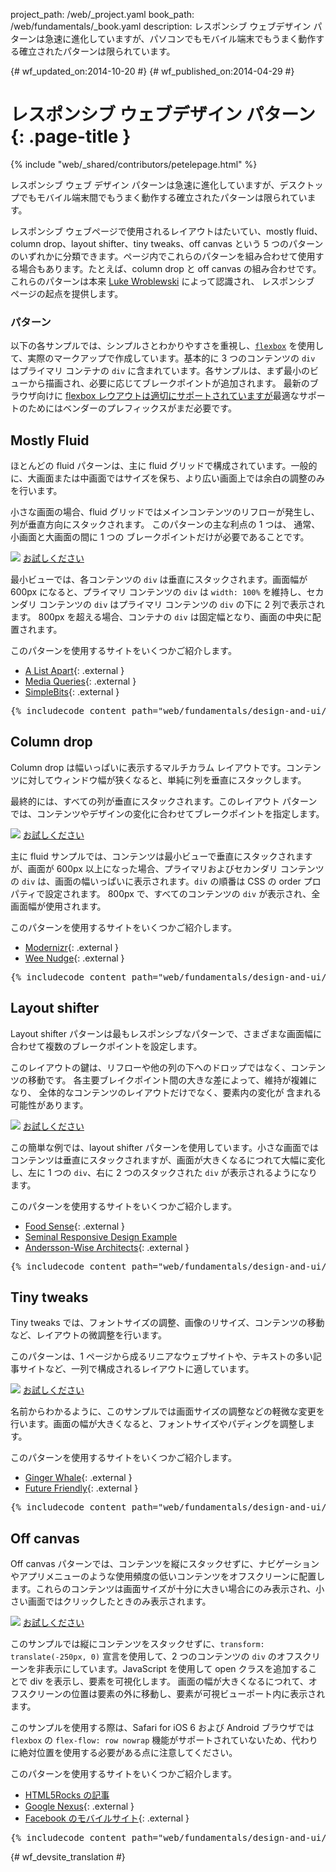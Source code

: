 project_path: /web/_project.yaml
book_path: /web/fundamentals/_book.yaml
description: レスポンシブ ウェブデザイン パターンは急速に進化していますが、パソコンでもモバイル端末でもうまく動作する確立されたパターンは限られています。

{# wf_updated_on:2014-10-20 #}
{# wf_published_on:2014-04-29 #}

# レスポンシブ ウェブデザイン パターン {: .page-title }

{% include "web/_shared/contributors/petelepage.html" %}

レスポンシブ ウェブ デザイン パターンは急速に進化していますが、デスクトップでもモバイル端末間でもうまく動作する確立されたパターンは限られています。

レスポンシブ ウェブページで使用されるレイアウトはたいてい、mostly fluid、column drop、layout shifter、tiny tweaks、off canvas という 5 つのパターンのいずれかに分類できます。ページ内でこれらのパターンを組み合わせて使用する場合もあります。たとえば、column drop と off canvas の組み合わせです。
これらのパターンは本来 [Luke
Wroblewski](http://www.lukew.com/ff/entry.asp?1514) によって認識され、
レスポンシブ ページの起点を提供します。

###  パターン

以下の各サンプルでは、シンプルさとわかりやすさを重視し、[`flexbox`](https://developer.mozilla.org/en-US/docs/Web/Guide/CSS/Flexible_boxes) を使用して、実際のマークアップで作成しています。基本的に 3 つのコンテンツの
`div` はプライマリ コンテナの `div` に含まれています。各サンプルは、まず最小のビューから描画され、必要に応じてブレークポイントが追加されます。
最新のブラウザ向けに [flexbox レウアウトは適切にサポートされていますが](http://caniuse.com/#search=flexbox)最適なサポートのためにはベンダーのプレフィックスがまだ必要です。

##  Mostly Fluid

ほとんどの fluid パターンは、主に fluid グリッドで構成されています。一般的に、大画面または中画面ではサイズを保ち、より広い画面上では余白の調整のみを行います。



小さな画面の場合、fluid グリッドではメインコンテンツのリフローが発生し、列が垂直方向にスタックされます。
このパターンの主な利点の 1 つは、
通常、小画面と大画面の間に 1 つの
ブレークポイントだけが必要であることです。

<img src="imgs/mostly-fluid.svg">
<a href="https://googlesamples.github.io/web-fundamentals/fundamentals/design-and-ui/responsive/mostly-fluid.html" class="button button-primary">お試しください</a>

最小ビューでは、各コンテンツの `div` は垂直にスタックされます。画面幅が 600px になると、プライマリ コンテンツの
`div` は `width: 100%` を維持し、セカンダリ コンテンツの `div` はプライマリ コンテンツの `div` の下に 2 列で表示されます。
800px を超える場合、コンテナの `div` は固定幅となり、画面の中央に配置されます。


このパターンを使用するサイトをいくつかご紹介します。

 * [A List Apart](http://mediaqueri.es/ala/){: .external }
 * [Media Queries](http://mediaqueri.es/){: .external }
 * [SimpleBits](http://simplebits.com/){: .external }

<pre class="prettyprint">
{% includecode content_path="web/fundamentals/design-and-ui/responsive/_code/mostly-fluid.html" region_tag="mfluid" adjust_indentation="auto" %}
</pre>

##  Column drop 

Column drop は幅いっぱいに表示するマルチカラム レイアウトです。コンテンツに対してウィンドウ幅が狭くなると、単純に列を垂直にスタックします。


最終的には、すべての列が垂直にスタックされます。このレイアウト パターンでは、コンテンツやデザインの変化に合わせてブレークポイントを指定します。



<img src="imgs/column-drop.svg">
<a href="https://googlesamples.github.io/web-fundamentals/fundamentals/design-and-ui/responsive/column-drop.html" class="button button-primary">お試しください</a>

主に fluid サンプルでは、コンテンツは最小ビューで垂直にスタックされますが、画面が 600px 以上になった場合、プライマリおよびセカンダリ コンテンツの `div` は、画面の幅いっぱいに表示されます。`div` の順番は CSS の order プロパティで設定されます。
800px で、すべてのコンテンツの `div` が表示され、全画面幅が使用されます。


このパターンを使用するサイトをいくつかご紹介します。

 * [Modernizr](https://modernizr.com/){: .external }
 * [Wee Nudge](http://weenudge.com/){: .external }

<pre class="prettyprint">
{% includecode content_path="web/fundamentals/design-and-ui/responsive/_code/column-drop.html" region_tag="cdrop" adjust_indentation="auto" %}
</pre>

##  Layout shifter

Layout shifter パターンは最もレスポンシブなパターンで、さまざまな画面幅に合わせて複数のブレークポイントを設定します。


このレイアウトの鍵は、リフローや他の列の下へのドロップではなく、コンテンツの移動です。
各主要ブレイクポイント間の大きな差によって、維持が複雑になり、
全体的なコンテンツのレイアウトだけでなく、要素内の変化が
含まれる可能性があります。

<img src="imgs/layout-shifter.svg">
<a href="https://googlesamples.github.io/web-fundamentals/fundamentals/design-and-ui/responsive/layout-shifter.html" class="button button-primary">お試しください</a>

この簡単な例では、layout shifter パターンを使用しています。小さな画面ではコンテンツは垂直にスタックされますが、画面が大きくなるにつれて大幅に変化し、左に 1 つの `div`、右に 2 つのスタックされた `div` が表示されるようになります。



このパターンを使用するサイトをいくつかご紹介します。

 * [Food Sense](http://foodsense.is/){: .external }
 * [Seminal Responsive Design Example](http://alistapart.com/d/responsive-web-design/ex/ex-site-FINAL.html)
 * [Andersson-Wise Architects](http://www.anderssonwise.com/){: .external }

<pre class="prettyprint">
{% includecode content_path="web/fundamentals/design-and-ui/responsive/_code/layout-shifter.html" region_tag="lshifter" adjust_indentation="auto" %}
</pre>

##  Tiny tweaks

Tiny tweaks では、フォントサイズの調整、画像のリサイズ、コンテンツの移動など、レイアウトの微調整を行います。


このパターンは、1 ページから成るリニアなウェブサイトや、テキストの多い記事サイトなど、一列で構成されるレイアウトに適しています。

<img src="imgs/tiny-tweaks.svg">
<a href="https://googlesamples.github.io/web-fundamentals/fundamentals/design-and-ui/responsive/tiny-tweaks.html" class="button button-primary">お試しください</a>

名前からわかるように、このサンプルでは画面サイズの調整などの軽微な変更を行います。画面の幅が大きくなると、フォントサイズやパディングを調整します。


このパターンを使用するサイトをいくつかご紹介します。

 * [Ginger Whale](http://gingerwhale.com/){: .external }
 * [Future Friendly](http://futurefriendlyweb.com/){: .external }

<pre class="prettyprint">
{% includecode content_path="web/fundamentals/design-and-ui/responsive/_code/tiny-tweaks.html" region_tag="ttweaks" adjust_indentation="auto" %}
</pre>


##  Off canvas

Off canvas パターンでは、コンテンツを縦にスタックせずに、ナビゲーションやアプリメニューのような使用頻度の低いコンテンツをオフスクリーンに配置します。これらのコンテンツは画面サイズが十分に大きい場合にのみ表示され、小さい画面ではクリックしたときのみ表示されます。




<img src="imgs/off-canvas.svg">
<a href="https://googlesamples.github.io/web-fundamentals/fundamentals/design-and-ui/responsive/off-canvas.html" class="button button-primary">お試しください</a>

このサンプルでは縦にコンテンツをスタックせずに、`transform: translate(-250px, 0)` 宣言を使用して、2 つのコンテンツの `div` のオフスクリーンを非表示にしています。JavaScript を使用して open クラスを追加することで div を表示し、要素を可視化します。
画面の幅が大きくなるにつれて、オフスクリーンの位置は要素の外に移動し、要素が可視ビューポート内に表示されます。



このサンプルを使用する際は、Safari for iOS 6 および Android ブラウザでは `flexbox` の
`flex-flow: row nowrap` 機能がサポートされていないため、代わりに絶対位置を使用する必要がある点に注意してください。


このパターンを使用するサイトをいくつかご紹介します。

 * [HTML5Rocks の記事](http://www.html5rocks.com/en/tutorials/developertools/async-call-stack/)
 * [Google Nexus](https://www.google.com/nexus/){: .external }
 * [Facebook のモバイルサイト](https://m.facebook.com/){: .external }

<pre class="prettyprint">
{% includecode content_path="web/fundamentals/design-and-ui/responsive/_code/off-canvas.html" region_tag="ocanvas" adjust_indentation="auto" %}
</pre>


{# wf_devsite_translation #}
